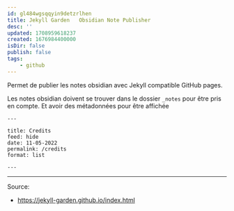 ```yaml
---
id: gl484wgsqqyin9detzrlhen
title: Jekyll Garden   Obsidian Note Publisher
desc: ''
updated: 1708959618237
created: 1676984400000
isDir: false
publish: false
tags:
    - github
---
```


Permet de publier les notes obsidian avec Jekyll compatible GitHub pages.

Les notes obsidian doivent se trouver dans le dossier `_notes` pour être pris en compte.
Et avoir des métadonnées pour être affichée

```
---

title: Credits
feed: hide
date: 11-05-2022
permalink: /credits
format: list

---
```


--- 

Source:
- https://jekyll-garden.github.io/index.html
